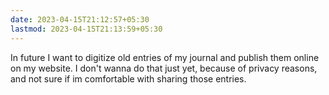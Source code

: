 ```yaml
---
date: 2023-04-15T21:12:57+05:30
lastmod: 2023-04-15T21:13:59+05:30
---
```


In future I want to digitize old entries of my journal and publish them online on my website. I don't wanna do that just yet, because of privacy reasons, and not sure if im comfortable with sharing those entries.
